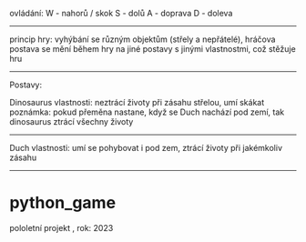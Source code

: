 
ovládání:
W - nahorů / skok
S - dolů
A - doprava
D - doleva

------------------------------------------------------

princip hry: vyhýbání se různým objektům (střely a nepřátelé), hráčova postava se mění během hry na jiné postavy s jinými vlastnostmi, což stěžuje hru  

-----------------------------------------------------

Postavy:

Dinosaurus 
vlastnosti: neztrácí životy při zásahu střelou, umí skákat
poznámka: pokud přeměna nastane, když se Duch nachází pod zemí, tak dinosaurus ztrácí všechny životy 

-------
Duch
vlastnosti: umí se pohybovat i pod zem, ztrácí životy při jakémkoliv zásahu 


----------------------------------------------------

# python_game
pololetní projekt , rok: 2023
